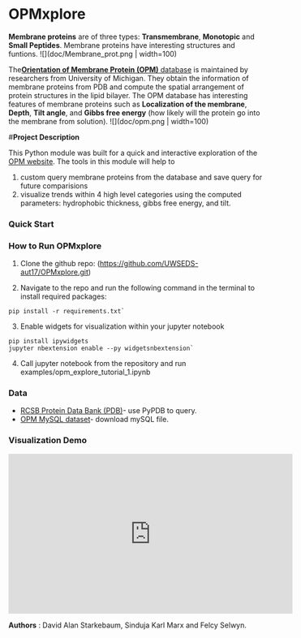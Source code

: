 # OPMxplore


**Membrane proteins** are of three types: **Transmembrane**, **Monotopic** and **Small Peptides**. Membrane proteins have interesting structures and funtions.
![](doc/Membrane_prot.png | width=100)



The[**Orientation of Membrane Protein (OPM)** database](http://opm.phar.umich.edu/about.php) is maintained by researchers from University of Michigan. They obtain the information of membrane proteins from PDB and compute the spatial arrangement of protein structures in the lipid bilayer. The OPM database has interesting features of membrane proteins such as **Localization of the membrane**, **Depth**, **Tilt angle**, and **Gibbs free energy** (how likely will the protein go into the membrane from solution).
![](doc/opm.png | width=100)


#**Project Description**

This Python module was built for a quick and interactive exploration of the [OPM website](http://opm.phar.umich.edu/about.php). 
The tools in this module will help to 
1. custom query membrane proteins from the database and save query for future comparisions 
2. visualize trends within 4 high level categories using the computed parameters: hydrophobic thickness, gibbs free energy, and tilt.

### Quick Start



### How to Run OPMxplore

1. Clone the github repo: (https://github.com/UWSEDS-aut17/OPMxplore.git)

2. Navigate to the repo and run the following command in the terminal to install required packages:
~~~~
pip install -r requirements.txt`
~~~~

3. Enable widgets for visualization within your jupyter notebook
~~~~
pip install ipywidgets
jupyter nbextension enable --py widgetsnbextension`
~~~~

4. Call jupyter notebook from the repository and run examples/opm_explore_tutorial_1.ipynb

 
### **Data**

* [RCSB Protein Data Bank (PDB)](https://www.rcsb.org/pdb/home/home.do)- use PyPDB to query.
* [OPM MySQL dataset](http://opm.phar.umich.edu/OPM-2016-10-10.sql)- download mySQL file.

### **Visualization Demo**

<iframe width="560" height="315" src="https://www.youtube.com/embed/8AhEcPVn3ac" frameborder="0" gesture="media" allow="encrypted-media" allowfullscreen></iframe>


**Authors** : David Alan Starkebaum, Sinduja Karl Marx and Felcy Selwyn. 






